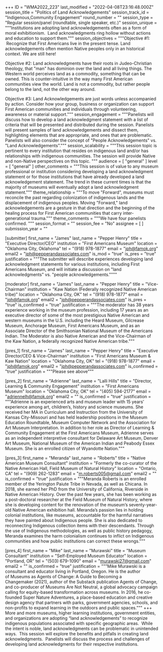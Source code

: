 +++
ID = "WMA2022_223"
last_modified = "2022-04-08T23:16:48.000Z"
session_title = "Politics of Land Acknowledgements"
session_track_id = "Indigenous,Community Engagement"
round_number = ""
session_type = "Regular session/panel (roundtable, single speaker, etc.)"
session_unique = """Institutions are adopting land acknowledgements often as a form of moral exhibitionism.  Land acknowledgments ring hollow without actions and education to support them."""
session_objectives = """Objective #1:  Recognize that First Americans live in the present tense. Land acknowledgements often mention Native peoples only in an historical context. We are still here!  

Objective #2:  Land acknowledgments have their roots in Judeo-Christian theology, that "man" has dominion over the land and all living things.  The Western world perceives land as a commodity, something that can be owned.  This is counter-intuitive in the way many First American communities view the world.  Land is not a commodity, but rather people belong to the land, not the other way around.

Objective #3:  Land Acknowledgements are just words unless accompanied by action. Consider how your group, business or organization can support First American communities and individuals through volunteering, awareness or material support."""
session_engagement = """Panelists will discuss how to develop a land acknowledgment statement with a list of criteria that will be presented and distributed during the session.  Panelists will present samples of land acknowledgements and dissect them, highlighting elements that are appropriate, and ones that are problematic. Panelists will also consider the concept of "People Acknowledgements" vs. "Land Acknowledgements"."""
session_scalability = """This session topic is pertinent to every institution that resides on indigenous land and/or has relationships with indigenous communities. The session will provide Native and non-Native perspectives on this topic.
"""
audience = [ "general" ]
level = [ "general" ]
other_comments = """This session is of value to any museum professional or institution considering developing a land acknowledgment statement or for those institutions that have already developed a land acknowledgement statement.  The trend in these current times is that the majority of museums will eventually adopt a land acknowledgment statement."""
theme_relationship = """To move "Forward", museums must reconcile the past regarding colonization of indigenous lands and the displacement of indigenous peoples.  Moving "Forward," land acknowledgements are a gesture in that direction and the beginning of the healing process for First American communities that carry inter-generational trauma."""
theme_comments = """We have four panelists confirmed.
"""
session_format = ""
session_fee = "No"
assignee = [  ]
submission_year = ""

[submitter]
first_name = "James"
last_name = "Pepper Henry"
title = "Executive Director/CEO"
institution = "First Americans Museum"
location = "Oklahoma City, Oklahoma"
tel = "(918) 978-1877"
email = "jph@famok.org"
email2 = "jph@pepperandassociates.com"
is_mod = "true"
is_pres = "true"
justification = """The submitter will describe experiences developing land acknowledgment statements for various institutions, including First Americans Museum, and will initiate a discussion on "land acknowledgments" vs. "people acknowledgements.""""

[moderator]
first_name = "James"
last_name = "Pepper Henry"
title = "Vice-Chairman"
institution = "Kaw Nation (Federally recognized Native American tribe)"
location = "Oklahoma City, OK"
tel = "(918) 978-1877"
email = "jph@famok.org"
email2 = "jph@pepperandassociates.com"
is_pres = "true"
is_confirmed = "true"
justification = """The moderator has 38 years experience working in the museum profession, including 17 years as an executive director of some of the most prestigious Native American and western museums in the U.S. including the Heard Museum, Gilcrease Museum, Anchorage Museum, First Americans Museum, and as an Associate Director of the Smithsonian National Museum of the Americans Indian.  The Moderator is also Native American and the Vice-Chairman of the Kaw Nation, a federally recognized Native American tribe."""

[pres_1]
first_name = "James"
last_name = "Pepper Henry"
title = "Executive Director/CEO & Vice-Chairman"
institution = "First Americans Museum & Kaw Nation"
location = "Oklahoma City, OK"
tel = "(918) 978-1877"
email = "jph@famok.org"
email2 = "jph@pepperandassociates.com"
is_confirmed = "true"
justification = """Please see above"""

[pres_2]
first_name = "Adrienne"
last_name = "Lalli Hills"
title = "Director, Learning & Community Engagement"
institution = "First Americans Museum"
location = "Oklahoma City, OK"
tel = "(405) 594-2177"
email = "adriennelh@famok.org"
email2 = ""
is_confirmed = "true"
justification = """Adrienne is an experienced arts and museum leader with 15 years’ experience among art, children’s, history and science museums. She received her MA in Curriculum and Instruction from the University of Kansas City-Missouri and has held leadership positions in the Museum Education Roundtable, Museum Computer Network and the Association for Art Museum Interpretation. In addition to her role as Director of Learning & Community Engagement at the First Americans Museum, Adrienne serves as an independent interpretive consultant for Delaware Art Museum, Denver Art Museum, National Museum of the American Indian and Peabody Essex Museum. She is an enrolled citizen of Wyandotte Nation."""

[pres_3]
first_name = "Meranda"
last_name = "Roberts"
title = "Native American Museum Consultant"
institution = "Formerly the co-curator of the Native American Hall, Field Museum of Natural History"
location = "Ontario, CA"
tel = "(909) 262-1283"
email = "m.roberts005@gmail.com"
email2 = ""
is_confirmed = "true"
justification = """Meranda Roberts is an enrolled member of the Yerington Paiute Tribe in Nevada, as well as Chicana. In 2018, she earned her PhD from the University of California, Riverside in Native American History. Over the past few years, she has been working as a post-doctoral researcher at the Field Museum of Natural History, where she is developing content for the renovation of the museum’s seventy-year-old Native American exhibition hall. Meranda’s passion lies in holding colonial institutions, like museums, accountable for the harmful narratives they have painted about Indigenous people. She is also dedicated to reconnecting Indigenous collection items with their descendants. Through the use of Indigenous methodologies, as well as public history pedagogy, Meranda examines the harm colonialism continues to inflict on Indigenous communities and how public institutions can correct these wrongs."""

[pres_4]
first_name = "Mike"
last_name = "Murawski"
title = "Museum Consultant"
institution = "Self-Employed Museum Educator"
location = "Portland, OR"
tel = "(503) 679-1090"
email = "murawski27@gmail.com"
email2 = ""
is_confirmed = "true"
justification = """Mike Murawski is a consultant and educator living in Portland, Oregon. He is the author of Museums as Agents of Change: A Guide to Becoming a Changemaker (2021), author of the Substack publication Agents of Change, and co-producer of Museums Are Not Neutral, a global advocacy campaign calling for equity-based transformation across museums. In 2016, he co-founded Super Nature Adventures, a place-based education and creative design agency that partners with parks, government agencies, schools, and non-profits to expand learning in the outdoors and public spaces."""
+++
More and more museums, higher learning institutions, government entities, and organizations are adopting “land acknowledgements” to recognize indigenous populations associated with specific geographic areas.  While the intent is noble, land acknowledgments can be problematic in unintended ways.  This session will explore the benefits and pitfalls in creating land acknowledgments.  Panelists will discuss the process and challenges of developing land acknowledgments for their respective institutions.
